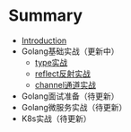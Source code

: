 # Summary

* [Introduction](README.md)
* Golang基础实战（更新中）
    * [type实战](type.md)
    * [reflect反射实战](reflect.md)
    * [channel通道实战](channel.md)
* Golang面试准备（待更新）
* Golang微服务实战（待更新）
* K8s实战（待更新）

